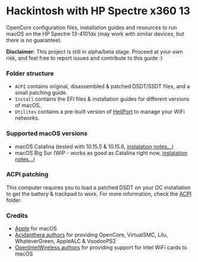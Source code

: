 # Hackintosh with HP Spectre x360 13

OpenCore configuration files, installation guides and resources to run macOS on the HP Spectre 13-4101dx (may work with similar devices, but there is no guarantee).

**Disclaimer:** This project is still in alpha/beta stage. Proceed at your own risk, and feel free to report issues and contribute to this guide :)

### Folder structure

- `ACPI` contains original, disassembled & patched DSDT/SSDT files, and a small patching guide.
- `Install` contains the EFI files & installation guides for different versions of macOS.
- `Utilites` contains a pre-built version of [HeliPort](https://github.com/OpenIntelWireless/HeliPort) to manage your WiFi networks.

### Supported macOS versions

- macOS Catalina (tested with 10.15.5 & 10.15.6, [instalation notes...](Install/Catalina/))
- macOS Big Sur (WIP - works as good as Catalina right now, [instalation notes...](Install/BigSur/))

### ACPI patching

This computer requires you to load a patched DSDT on your OC installation to get the battery & trackpad to work. For more information, check the [ACPI](ACPI/) folder.

### Credits

- [Apple](https://www.apple.com) for macOS  
- [Acidanthera authors](https://github.com/acidanthera) for providing OpenCore, VirtualSMC, Lilu, WhateverGreen, AppleALC & VoodooPS2
- [OpenIntelWireless authors](https://github.com/OpenIntelWireless) for providing support for Intel WiFi cards to macOS

